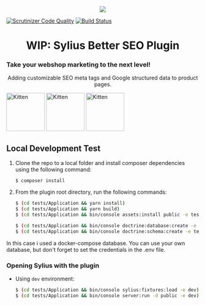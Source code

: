 <p align="center">
    <a href="https://sylius.com" target="_blank">
        <img src="https://demo.sylius.com/assets/shop/img/logo.png" />
    </a>
</p>

[![Scrutinizer Code Quality](https://scrutinizer-ci.com/g/JoppeDC/SyliusBetterSeoPlugin/badges/quality-score.png?b=master)](https://scrutinizer-ci.com/g/JoppeDC/SyliusBetterSeoPlugin/?branch=master)
[![Build Status](https://scrutinizer-ci.com/g/JoppeDC/SyliusBetterSeoPlugin/badges/build.png?b=master)](https://scrutinizer-ci.com/g/JoppeDC/SyliusBetterSeoPlugin/build-status/master)

<h1 align="center">WIP: Sylius Better SEO Plugin</h1>
<h3>Take your webshop marketing to the next level!</h3>
<p align="center">
  Adding customizable SEO meta tags and Google structured data to product pages.
</p>
<img src="https://imgur.com/wTZtSDa.jpg" alt="Kitten" title="Google Preview" height="100" >
<img src="https://imgur.com/wvLt5em.jpg" alt="Kitten" title="Facebook Preview" height="100" >
<img src="https://imgur.com/hMNvu2C.jpg" alt="Kitten" title="Twitter Preview" height="100" >

## Local Development Test

1. Clone the repo to a local folder and install composer dependencies using the following command:
    ```
    $ composer install
    ```

2. From the plugin root directory, run the following commands:

    ```bash
    $ (cd tests/Application && yarn install)
    $ (cd tests/Application && yarn build)
    $ (cd tests/Application && bin/console assets:install public -e test)
    
    $ (cd tests/Application && bin/console doctrine:database:create -e test)
    $ (cd tests/Application && bin/console doctrine:schema:create -e test)
    ```

In this case i used a docker-compose database. You can use your own database, but don't forget to set the credentials in the .env file.

### Opening Sylius with the plugin

- Using `dev` environment:

    ```bash
    $ (cd tests/Application && bin/console sylius:fixtures:load -e dev)
    $ (cd tests/Application && bin/console server:run -d public -e dev)
    ```
